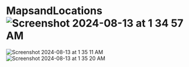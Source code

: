 # MapsandLocations![Screenshot 2024-08-13 at 1 34 57 AM](https://github.com/user-attachments/assets/285478d6-43df-4a88-b4b3-7e5d10bb8c5b)
![Screenshot 2024-08-13 at 1 35 11 AM](https://github.com/user-attachments/assets/df81db30-186b-41b8-821e-85910fc908b2)
![Screenshot 2024-08-13 at 1 35 20 AM](https://github.com/user-attachments/assets/702d1f1f-79c6-4912-b586-e6a40df6b3b9)
